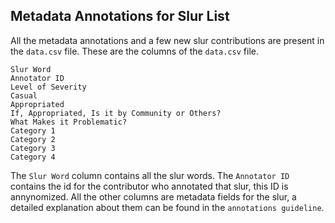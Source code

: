 ## Metadata Annotations for Slur List

All the metadata annotations and a few new slur contributions are present in the `data.csv` file.
These are the columns of the `data.csv` file.

```
Slur Word   
Annotator ID
Level of Severity   
Casual  
Appropriated    
If, Appropriated, Is it by Community or Others? 
What Makes it Problematic?  
Category 1  
Category 2  
Category 3  
Category 4
```

The `Slur Word` column contains all the slur words. The `Annotator ID` contains the id for the contributor who annotated that slur, this ID is annynomized. All the other columns are metadata fields for the slur, a detailed explanation about them can be found in the `annotations guideline`.